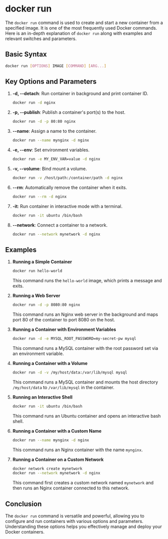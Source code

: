 # docker run

The `docker run` command is used to create and start a new container from a specified image. It is one of the most frequently used Docker commands. Here is an in-depth explanation of `docker run` along with examples and relevant switches and parameters.

## Basic Syntax
```sh
docker run [OPTIONS] IMAGE [COMMAND] [ARG...]
```

## Key Options and Parameters

1. **-d, --detach**: Run container in background and print container ID.
   ```sh
   docker run -d nginx
   ```

2. **-p, --publish**: Publish a container's port(s) to the host.
   ```sh
   docker run -d -p 80:80 nginx
   ```

3. **--name**: Assign a name to the container.
   ```sh
   docker run --name mynginx -d nginx
   ```

4. **-e, --env**: Set environment variables.
   ```sh
   docker run -e MY_ENV_VAR=value -d nginx
   ```

5. **-v, --volume**: Bind mount a volume.
   ```sh
   docker run -v /host/path:/container/path -d nginx
   ```

6. **--rm**: Automatically remove the container when it exits.
   ```sh
   docker run --rm -d nginx
   ```

7. **-it**: Run container in interactive mode with a terminal.
   ```sh
   docker run -it ubuntu /bin/bash
   ```

8. **--network**: Connect a container to a network.
   ```sh
   docker run --network mynetwork -d nginx
   ```

## Examples

1. **Running a Simple Container**
   ```sh
   docker run hello-world
   ```
   This command runs the `hello-world` image, which prints a message and exits.

2. **Running a Web Server**
   ```sh
   docker run -d -p 8080:80 nginx
   ```
   This command runs an Nginx web server in the background and maps port 80 of the container to port 8080 on the host.

3. **Running a Container with Environment Variables**
   ```sh
   docker run -d -e MYSQL_ROOT_PASSWORD=my-secret-pw mysql
   ```
   This command runs a MySQL container with the root password set via an environment variable.

4. **Running a Container with a Volume**
   ```sh
   docker run -d -v /my/host/data:/var/lib/mysql mysql
   ```
   This command runs a MySQL container and mounts the host directory `/my/host/data` to `/var/lib/mysql` in the container.

5. **Running an Interactive Shell**
   ```sh
   docker run -it ubuntu /bin/bash
   ```
   This command runs an Ubuntu container and opens an interactive bash shell.

6. **Running a Container with a Custom Name**
   ```sh
   docker run --name mynginx -d nginx
   ```
   This command runs an Nginx container with the name `mynginx`.

7. **Running a Container on a Custom Network**
   ```sh
   docker network create mynetwork
   docker run --network mynetwork -d nginx
   ```
   This command first creates a custom network named `mynetwork` and then runs an Nginx container connected to this network.

## Conclusion
The `docker run` command is versatile and powerful, allowing you to configure and run containers with various options and parameters. Understanding these options helps you effectively manage and deploy your Docker containers.
